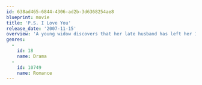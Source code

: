 ```yaml
---
id: 638ad465-6844-4306-ad2b-3d6368254ae8
blueprint: movie
title: 'P.S. I Love You'
release_date: '2007-11-15'
overview: 'A young widow discovers that her late husband has left her 10 messages intended to help ease her pain and start a new life.'
genres:
  -
    id: 18
    name: Drama
  -
    id: 10749
    name: Romance
---
```

